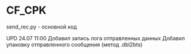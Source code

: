 # CF_CPK
send_rec.py - основной код

UPD 24.07 11:00 
Добавил запись лога отправленных данных
Добавил упаковку отправленного сообщения (метод .dbl2bts)
